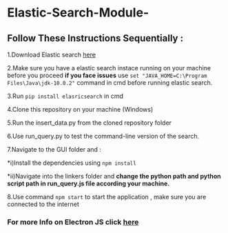 # Elastic-Search-Module-

## Follow These Instructions Sequentially :

1.Download Elastic search [here](https://www.elastic.co/downloads/elasticsearch)

2.Make sure you have a elastic search instace running on your machine before you proceed **if you face issues** use `set "JAVA_HOME=C:\Program Files\Java\jdk-10.0.2"` command in cmd before running elastic search.

3.Run `pip install elasricsearch` in cmd

4.Clone this repository on your machine (Windows) 

5.Run the insert_data.py from the cloned repository folder 

6.Use run_query.py to test the command-line version of the search.

7.Navigate to the GUI folder and : 
  
  *i)Install the dependencies using `npm install`
  
  *ii)Navigate into the linkers folder and **change the python path and python script path in run_query.js file according your machine.**

8.Use command `npm start` to start the application , make sure you are connected to the internet 

### For more Info on Electron JS click [here](https://electronjs.org/)
